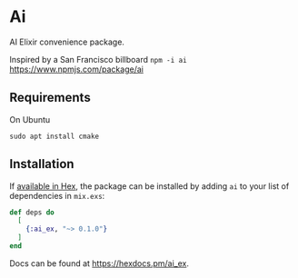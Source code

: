 # Ai

AI Elixir convenience package. 

Inspired by a San Francisco billboard ```npm -i ai``` https://www.npmjs.com/package/ai

## Requirements

On Ubuntu

```sudo apt install cmake```

## Installation

If [available in Hex](https://hex.pm/docs/publish), the package can be installed
by adding `ai` to your list of dependencies in `mix.exs`:

```elixir
def deps do
  [
    {:ai_ex, "~> 0.1.0"}
  ]
end
```

Docs can be found at <https://hexdocs.pm/ai_ex>.